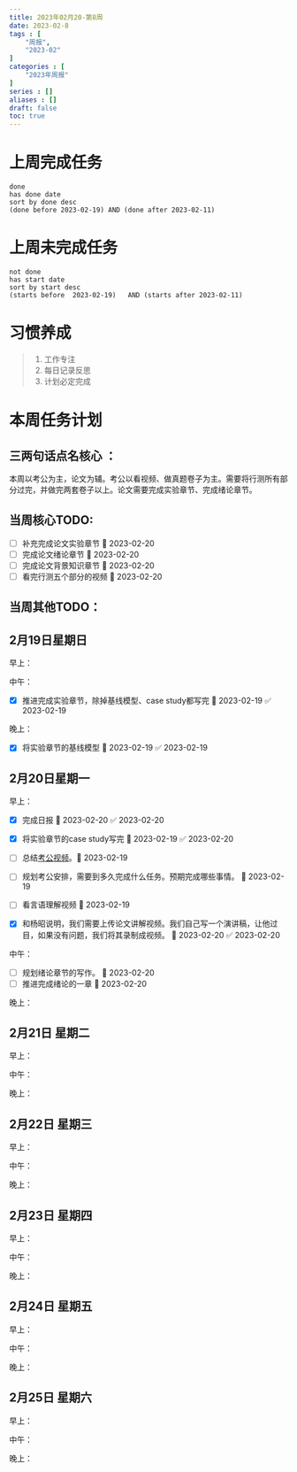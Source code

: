 ```yaml
---
title: 2023年02月20-第8周
date: 2023-02-8
tags : [
	"周报",
	"2023-02"
]
categories : [
	"2023年周报"
]
series : []
aliases : []
draft: false
toc: true
---
```

# 上周完成任务
```tasks
done
has done date
sort by done desc
(done before 2023-02-19) AND (done after 2023-02-11)
```

# 上周未完成任务
```tasks
not done
has start date
sort by start desc
(starts before  2023-02-19)   AND (starts after 2023-02-11) 
```


# 习惯养成
> 1. 工作专注
> 2. 每日记录反思
> 3. 计划必定完成


# 本周任务计划

## 三两句话点名核心 ：
本周以考公为主，论文为辅。考公以看视频、做真题卷子为主。需要将行测所有部分过完，并做完两套卷子以上。论文需要完成实验章节、完成绪论章节。


## 当周核心TODO:
- [ ] 补充完成论文实验章节 🛫 2023-02-20 
- [ ] 完成论文绪论章节 🛫 2023-02-20 
- [ ] 完成论文背景知识章节 🛫 2023-02-20 
- [ ] 看完行测五个部分的视频 🛫 2023-02-20 

## 当周其他TODO：



## 2月19日星期日  
早上：

中午：
- [x] 推进完成实验章节，除掉基线模型、case study都写完 🛫 2023-02-19  ✅ 2023-02-19

晚上：
- [x] 将实验章节的基线模型 🛫 2023-02-19  ✅ 2023-02-19

## 2月20日星期一  
早上：
- [x] 完成日报 🛫 2023-02-20 ✅ 2023-02-20
- [x] 将实验章节的case study写完 🛫 2023-02-19 ✅ 2023-02-20
- [ ] 总结[考公视频](https://www.bilibili.com/video/BV1HG4y1P77j/?vd_source=64171f856db920efec690ac6c00f5cee)。🛫 2023-02-19 
- [ ] 规划考公安排，需要到多久完成什么任务。预期完成哪些事情。 🛫 2023-02-19 
- [ ] 看言语理解视频 🛫 2023-02-19 
- [x] 和杨昭说明，我们需要上传论文讲解视频。我们自己写一个演讲稿，让他过目，如果没有问题，我们将其录制成视频。 🛫 2023-02-20 ✅ 2023-02-20


中午：
- [ ] 规划绪论章节的写作。 🛫 2023-02-20 
- [ ] 推进完成绪论的一章 🛫 2023-02-20 

晚上：

## 2月21日 星期二  
早上：

中午：

晚上：

## 2月22日 星期三  
早上：

中午：

晚上：

## 2月23日 星期四  
早上：

中午：

晚上：

## 2月24日 星期五  
早上：

中午：

晚上：

## 2月25日 星期六  
早上：

中午：

晚上：





